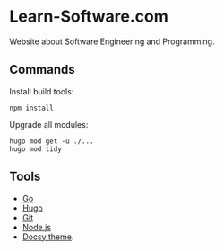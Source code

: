 # Learn-Software.com

Website about Software Engineering and Programming.

## Commands

Install build tools:
```
npm install
```

Upgrade all modules:
```
hugo mod get -u ./...
hugo mod tidy
```

## Tools

- [Go](https://go.dev/)
- [Hugo](https://gohugo.io/)
- [Git](https://git-scm.com/)
- [Node.js](https://nodejs.org/)
- [Docsy theme](https://www.docsy.dev/).
